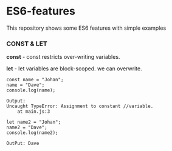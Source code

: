 # ES6-features

This repository shows some ES6 features with simple examples

### CONST & LET

**const** - const restricts over-writing variables.

**let** - let variables are block-scoped. we can overwrite.

```
const name = "Johan";
name = "Dave";
console.log(name);

Output:
Uncaught TypeError: Assignment to constant //variable.
    at main.js:3

let name2 = "Johan";
name2 = "Dave";
console.log(name2);

OutPut: Dave
```
